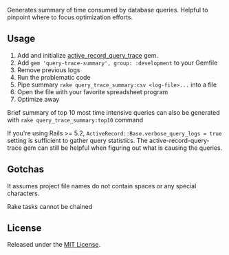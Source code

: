 Generates summary of time consumed by database queries.
Helpful to pinpoint where to focus optimization efforts.

## Usage

1. Add and initialize [active_record_query_trace](https://github.com/brunofacca/active-record-query-trace) gem.
2. Add `gem 'query-trace-summary', group: :development` to your Gemfile
3. Remove previous logs
4. Run the problematic code
5. Pipe summary `rake query_trace_summary:csv <log-file>...` into a file
6. Open the file with your favorite spreadsheet program
7. Optimize away

Brief summary of top 10 most time intensive queries can also be generated with
`rake query_trace_summary:top10` command

If you're using Rails >= 5.2, `ActiveRecord::Base.verbose_query_logs = true`
setting is sufficient to gather query statistics.
The active-record-query-trace gem can still be helpful when figuring out
what is causing the queries.

## Gotchas

It assumes project file names do not contain spaces or any special characters.

Rake tasks cannot be chained

## License

Released under the [MIT License](https://opensource.org/licenses/MIT).

